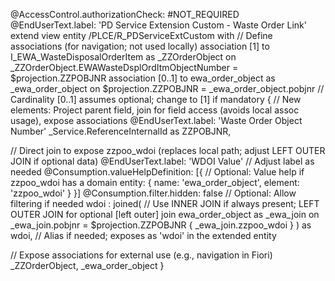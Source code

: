 @AccessControl.authorizationCheck: #NOT_REQUIRED
@EndUserText.label: 'PD Service Extension Custom - Waste Order Link'
extend view entity /PLCE/R_PDServiceExtCustom with
// Define associations (for navigation; not used locally)
association [1] to I_EWA_WasteDisposalOrderItem as _ZZOrderObject 
  on _ZZOrderObject.EWAWasteDsplOrdItmObjectNumber = $projection.ZZPOBJNR
association [0..1] to ewa_order_object as _ewa_order_object 
  on $projection.ZZPOBJNR = _ewa_order_object.pobjnr  // Cardinality [0..1] assumes optional; change to [1] if mandatory
{
  // New elements: Project parent field, join for field access (avoids local assoc usage), expose associations
  @EndUserText.label: 'Waste Order Object Number'
  _Service.ReferenceInternalId as ZZPOBJNR,

  // Direct join to expose zzpoo_wdoi (replaces local path; adjust LEFT OUTER JOIN if optional data)
  @EndUserText.label: 'WDOI Value'  // Adjust label as needed
  @Consumption.valueHelpDefinition: [{  // Optional: Value help if zzpoo_wdoi has a domain
    entity: { name: 'ewa_order_object', element: 'zzpoo_wdoi' }
  }]
  @Consumption.filter.hidden: false  // Optional: Allow filtering if needed
  wdoi : joined(
    // Use INNER JOIN if always present; LEFT OUTER JOIN for optional
    [left outer] join ewa_order_object as _ewa_join on _ewa_join.pobjnr = $projection.ZZPOBJNR
    { _ewa_join.zzpoo_wdoi }
  ) as wdoi,  // Alias if needed; exposes as 'wdoi' in the extended entity

  // Expose associations for external use (e.g., navigation in Fiori)
  _ZZOrderObject,
  _ewa_order_object
}
